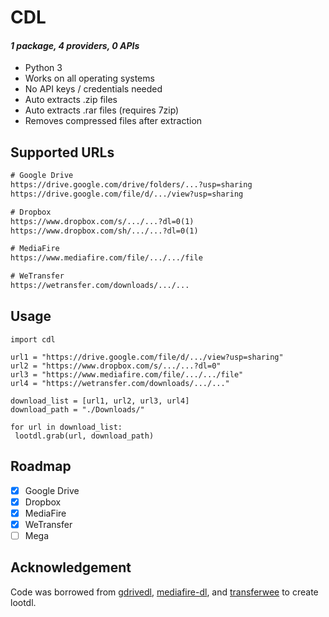 # CDL

#### <p><i>1 package, 4 providers, 0 APIs</i></p>

- Python 3
- Works on all operating systems
- No API keys / credentials needed
- Auto extracts .zip files
- Auto extracts .rar files (requires 7zip)
- Removes compressed files after extraction

## Supported URLs

```txt
# Google Drive
https://drive.google.com/drive/folders/...?usp=sharing
https://drive.google.com/file/d/.../view?usp=sharing

# Dropbox
https://www.dropbox.com/s/.../...?dl=0(1)
https://www.dropbox.com/sh/.../...?dl=0(1)

# MediaFire
https://www.mediafire.com/file/.../.../file

# WeTransfer
https://wetransfer.com/downloads/.../...
```

## Usage

```python3
import cdl

url1 = "https://drive.google.com/file/d/.../view?usp=sharing"
url2 = "https://www.dropbox.com/s/.../...?dl=0"
url3 = "https://www.mediafire.com/file/.../.../file"
url4 = "https://wetransfer.com/downloads/.../..."

download_list = [url1, url2, url3, url4]
download_path = "./Downloads/"

for url in download_list:
 lootdl.grab(url, download_path)
```

## Roadmap

- [x] Google Drive
- [x] Dropbox
- [x] MediaFire
- [x] WeTransfer
- [ ] Mega

## Acknowledgement

Code was borrowed from <a href="https://github.com/matthuisman/gdrivedl">gdrivedl</a>, <a href="https://github.com/Juvenal-Yescas/mediafire-dl">mediafire-dl</a>, and <a href="https://github.com/iamleot/transferwee">transferwee</a> to create lootdl.
